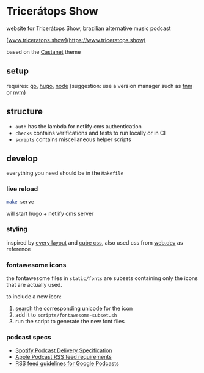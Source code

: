 # Tricerátops Show

website for Tricerátops Show, brazilian alternative music podcast

[www.triceratops.show](https://www.triceratops.show)

based on the [Castanet](https://github.com/mattstratton/castanet) theme

## setup

requires: [go](https://go.dev/), [hugo](https://gohugo.io/), [node](https://nodejs.org/) (suggestion: use a version manager such as [fnm](https://github.com/Schniz/fnm) or [nvm](https://github.com/nvm-sh/nvm))

## structure

- `auth` has the lambda for netlify cms authentication
- `checks` contains verifications and tests to run locally or in CI
- `scripts` contains miscellaneous helper scripts

## develop

everything you need should be in the `Makefile`

### live reload

```sh
make serve
```

will start hugo + netlify cms server

### styling

inspired by [every layout](https://every-layout.dev) and [cube css](https://cube.fyi/), also used css from [web.dev](https://github.com/GoogleChrome/web.dev/) as reference

### fontawesome icons

the fontawesome files in `static/fonts` are subsets containing only the icons that are actually used.

to include a new icon:
1. [search](https://fontawesome.com/icons) the corresponding unicode for the icon
2. add it to `scripts/fontawesome-subset.sh`
3. run the script to generate the new font files

### podcast specs

- [Spotify Podcast Delivery Specification](https://content-ops.atspotify.com/hc/en-us/sections/360010813671-Spotify-Podcast-Documentation-)
- [Apple Podcast RSS feed requirements](https://podcasters.apple.com/support/823-podcast-requirements)
- [RSS feed guidelines for Google Podcasts](https://support.google.com/podcast-publishers/answer/9889544?hl=en)
